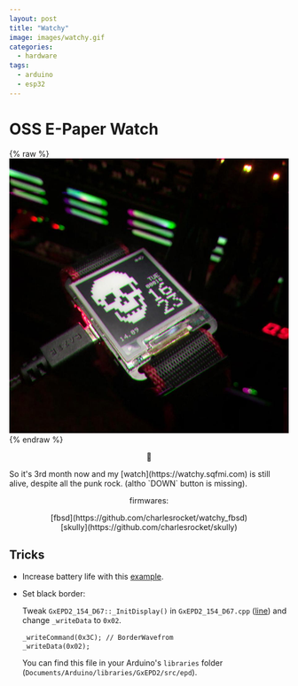 ```yaml
---
layout: post
title: "Watchy"
image: images/watchy.gif
categories:
  - hardware
tags:
  - arduino
  - esp32
---
```

# OSS E-Paper Watch

{% raw %}<img src="/images/watchy-skully.jpg" alt="watchy-skully">{% endraw %}

<p style="text-align: center;">🚧</p>
So it's 3rd month now and my [watch](https://watchy.sqfmi.com) is still alive, despite all the punk rock. (altho `DOWN` button is missing).

<p style="text-align: center;">firmwares:</p>
<div class="md-wrp" markdown="1" align="center">
[fbsd](https://github.com/charlesrocket/watchy_fbsd)
</div>
<div class="md-wrp" markdown="1" align="center">
[skully](https://github.com/charlesrocket/skully)
</div>

## Tricks

* Increase battery life with this [example](https://github.com/sqfmi/Watchy/pull/78/files).

* Set black border:

  Tweak `GxEPD2_154_D67::_InitDisplay()` in `GxEPD2_154_D67.cpp` ([line](https://github.com/ZinggJM/GxEPD2/blob/master/src/epd/GxEPD2_154_D67.cpp#L339)) and change `_writeData` to `0x02`.
  ```
  _writeCommand(0x3C); // BorderWavefrom
  _writeData(0x02);
  ```
  You can find this file in your Arduino's `libraries` folder (`Documents/Arduino/libraries/GxEPD2/src/epd`).
